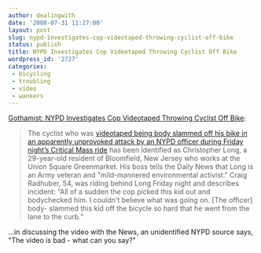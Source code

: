 ```yaml
---
author: dealingwith
date: '2008-07-31 11:27:00'
layout: post
slug: nypd-investigates-cop-videotaped-throwing-cyclist-off-bike
status: publish
title: NYPD Investigates Cop Videotaped Throwing Cyclist Off Bike
wordpress_id: '2727'
categories:
 - bicycling
 - troubling
 - video
 - wankers
---
```


[Gothamist: NYPD Investigates Cop Videotaped Throwing Cyclist Off Bike][1]:

> The cyclist who was [videotaped being body slammed off his bike in an
apparently unprovoked attack by an NYPD officer during Friday night’s Critical
Mass ride][2] has been identified as Christopher Long, a 29-year-old resident
of Bloomfield, New Jersey who works at the Union Square Greenmarket. His boss
tells the Daily News that Long is an Army veteran and "mild-mannered
environmental activist." Craig Radhuber, 54, was riding behind Long Friday
night and describes incident: “All of a sudden the cop picked this kid out and
bodychecked him. I couldn't believe what was going on. [The officer] body-
slammed this kid off the bicycle so hard that he went from the lane to the
curb.”

...in discussing the video with the News, an unidentified NYPD source says,
"The video is bad - what can you say?"

   [1]: http://gothamist.com/2008/07/29/cyclist_thrown_from_bike_by_cop_is.php

   [2]: http://www.youtube.com/watch?v=oUkiyBVytRQ

